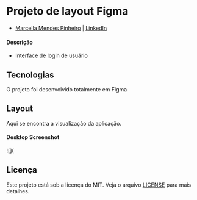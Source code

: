 # Projeto de layout Figma

- [Marcella Mendes Pinheiro](https://github.com/MarcellaMendes)  |  [LinkedIn](https://www.linkedin.com/in/marcella-mendes-pinheiro/)
#### Descrição
- Interface de login de usuário
## Tecnologias
O projeto foi desenvolvido totalmente em Figma
## Layout
Aqui se encontra a visualização da aplicação.
#### Desktop Screenshot
![](
## Licença 
Este projeto está sob a licença do MIT. Veja o arquivo [LICENSE](/LICENSE) para mais detalhes.
